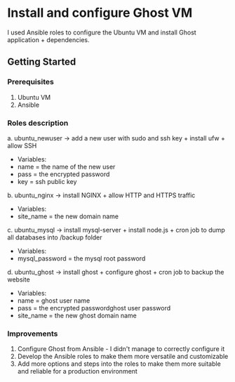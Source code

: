 # Install and configure Ghost VM

I used Ansible roles to configure the Ubuntu VM and install Ghost application + dependencies.

## Getting Started

### Prerequisites

1. Ubuntu VM
2. Ansible

### Roles description

a. ubuntu_newuser -> add a new user with sudo and ssh key + install ufw + allow SSH
  - Variables:
   - name = the name of the new user
   - pass = the encrypted password
   - key = ssh public key

b. ubuntu_nginx -> install NGINX + allow HTTP and HTTPS traffic
  - Variables:
   - site_name = the new domain name

c. ubuntu_mysql -> install mysql-server + install node.js + cron job to dump all databases into /backup folder
  - Variables:
   - mysql_password = the mysql root password

d. ubuntu_ghost -> install ghost + configure ghost + cron job to backup the website
  - Variables:
   - name = ghost user name
   - pass = the encrypted passwordghost user password
   - site_name = the new ghost domain name

### Improvements

1. Configure Ghost from Ansible - I didn't manage to correctly configure it
2. Develop the Ansible roles to make them more versatile and customizable
3. Add more options and steps into the roles to make them more suitable and reliable for a production environment
